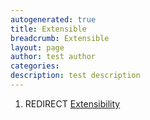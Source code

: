 ```yaml
---
autogenerated: true
title: Extensible
breadcrumb: Extensible
layout: page
author: test author
categories: 
description: test description
---
```


1.  REDIRECT [Extensibility](Extensibility "wikilink")
